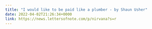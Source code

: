 ```yaml
---
title: "I would like to be paid like a plumber - by Shaun Usher"
date: 2022-04-02T21:26:34+0000
link: https://news.lettersofnote.com/p/nirvana?s=r
---
```


